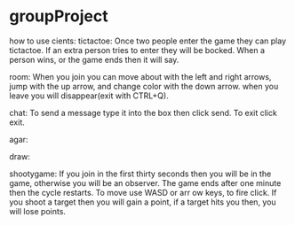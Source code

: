 # groupProject

how to use cients:
tictactoe:
Once two people enter the game they can play tictactoe.
If an extra person tries to enter they will be bocked.
When a person wins, or the game ends then it will say.

room:
When you join you can move about with the left and right arrows,
jump with the up arrow, and change color with the down arrow.
when you leave you will disappear(exit with CTRL+Q).

chat:
To send a message type it into the box then click send.
To exit click exit.

agar:


draw:


shootygame:
If you join in the first thirty seconds then you will be in the game,
otherwise you will be an observer.
The game ends after one minute then the cycle restarts.
To move use WASD or arr ow keys, to fire click.
If you shoot a target then you will gain a point, if a target hits you then,
you will lose points.

